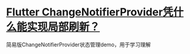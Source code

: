 # [Flutter ChangeNotifierProvider凭什么能实现局部刷新？](https://juejin.cn/post/7265967971162849335)

简易版ChangeNotifierProvider状态管理demo，用于学习理解
